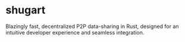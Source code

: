 # shugart
Blazingly fast, decentralized P2P data-sharing in Rust, designed for an intuitive developer experience and seamless integration.
